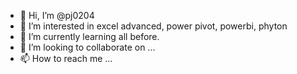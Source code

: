 - 👋 Hi, I’m @pj0204
- 👀 I’m interested in excel advanced, power pivot, powerbi, phyton
- 🌱 I’m currently learning all before.
- 💞️ I’m looking to collaborate on ...
- 📫 How to reach me ...

<!---
pj0204/pj0204 is a ✨ special ✨ repository because its `README.md` (this file) appears on your GitHub profile.
You can click the Preview link to take a look at your changes.
--->
